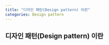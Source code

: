 ```yaml
---
title: "디자인 패턴(Design pattern) 이란"
categories: Design pattern 
---
```


## 디자인 패턴(Design pattern) 이란



